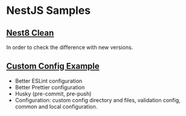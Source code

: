 # NestJS Samples

## [Nest8 Clean](https://github.com/ArtuGit/NestJS-Samples/tree/master/nest8-clean)

In order to check the difference with new versions.

## [Custom Config Example](https://github.com/ArtuGit/NestJS-Samples/tree/master/custom-config-example)

- Better ESLint configuration
- Better Prettier configuration
- Husky (pre-commit, pre-push)
- Configuration: custom config directory and files, validation config, common and local configuration.
